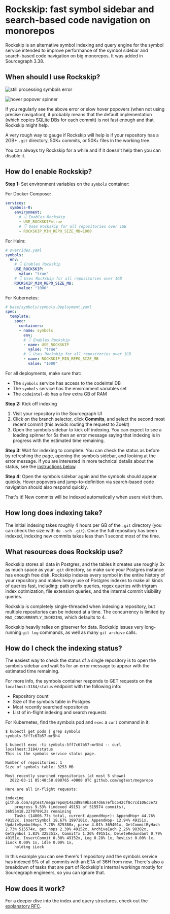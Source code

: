 # Rockskip: fast symbol sidebar and search-based code navigation on monorepos

Rockskip is an alternative symbol indexing and query engine for the symbol service intended to improve performance of the symbol sidebar and search-based code navigation on big monorepos. It was added in Sourcegraph 3.38.

## When should I use Rockskip?

![still processing symbols error](https://storage.googleapis.com/sourcegraph-assets/docs/images/code-intelligence/symbol-sidebar-timeout.png)

![hover popover spinner](https://storage.googleapis.com/sourcegraph-assets/docs/images/code-intelligence/hover-popover-spinner.png)

If you regularly see the above error or slow hover popovers (when not using precise navigation), it probably means that the default implementation (which copies SQLite DBs for each commit) is not fast enough and that Rockskip might help.

A very rough way to gauge if Rockskip will help is if your repository has a 2GB+ `.git` directory, 50K+ commits, or 50K+ files in the working tree.

You can always try Rockskip for a while and if it doesn't help then you can disable it.

## How do I enable Rockskip?

**Step 1:** Set environment variables on the `symbols` container:

For Docker Compose:

```yaml
services:
  symbols-0:
    environment:
      # 👇 Enables Rockskip
      - USE_ROCKSKIP=true
      # 👇 Uses Rockskip for all repositories over 1GB
      - ROCKSKIP_MIN_REPO_SIZE_MB=1000
```

For Helm:


```yaml
# overrides.yaml
symbols:
  env:
    # 👇 Enables Rockskip
    USE_ROCKSKIP:
      value: "true"
    # 👇 Uses Rockskip for all repositories over 1GB
    ROCKSKIP_MIN_REPO_SIZE_MB:
      value: "1000"
```

For Kubernetes:

```yaml
# base/symbols/symbols.Deployment.yaml
spec:
  template:
    spec:
      containers:
      - name: symbols
        env:
        # 👇 Enables Rockskip
        - name: USE_ROCKSKIP
          value: "true"
        # 👇 Uses Rockskip for all repositories over 1GB
        - name: ROCKSKIP_MIN_REPO_SIZE_MB
          value: "1000"
```

For all deployments, make sure that:

- The `symbols` service has access to the codeintel DB
- The `symbols` service has the environment variables set
- The `codeintel-db` has a few extra GB of RAM

**Step 2:** Kick off indexing

1. Visit your repository in the Sourcegraph UI
1. Click on the branch selector, click **Commits**, and select the second most recent commit (this avoids routing the request to Zoekt)
1. Open the symbols sidebar to kick off indexing. You can expect to see a loading spinner for 5s then an error message saying that indexing is in progress with the estimated time remaining.

**Step 3:** Wait for indexing to complete. You can check the status as before by refreshing the page, opening the symbols sidebar, and looking at the error message. If you are interested in more technical details about the status, see the [instructions below](#how-do-i-check-the-indexing-status).

**Step 4:** Open the symbols sidebar again and the symbols should appear quickly. Hover popovers and jump-to-definition via search-based code navigation should also respond quickly.

That's it! New commits will be indexed automatically when users visit them.

## How long does indexing take?

The initial indexing takes roughly 4 hours per GB of the `.git` directory (you can check the size with `du -sch .git`). Once the full repository has been indexed, indexing new commits takes less than 1 second most of the time.

## What resources does Rockskip use?

Rockskip stores all data in Postgres, and the tables it creates use roughly 3x as much space as your `.git` directory, so make sure your Postgres instance has enough free disk. Rockskip indexes every symbol in the entire history of your repository and makes heavy use of Postgres indexes to make all kinds of queries fast, including: path prefix queries, regex queries with trigram index optimization, file extension queries, and the internal commit visibility queries.

Rockskip is completely single-threaded when indexing a repository, but multiple repositories can be indexed at a time. The concurrency is limited by `MAX_CONCURRENTLY_INDEXING`, which defaults to 4.

Rockskip heavily relies on gitserver for data. Rockskip issues very long-running `git log` commands, as well as many `git archive` calls.

## How do I check the indexing status?

The easiest way to check the status of a single repository is to open the symbols sidebar and wait 5s for an error message to appear with the estimated time remaining.

For more info, the symbols container responds to GET requests on the `localhost:3184/status` endpoint with the following info:

- Repository count
- Size of the symbols table in Postgres
- Most recently searched repositories
- List of in-flight indexing and search requests

For Kubernetes, find the symbols pod and `exec` a `curl` command in it:

```
$ kubectl get pods | grep symbols
symbols-5ff7c67b57-mr5h4

$ kubectl exec -ti symbols-5ff7c67b57-mr5h4 -- curl localhost:3184/status
This is the symbols service status page.

Number of repositories: 1
Size of symbols table: 3253 MB

Most recently searched repositories (at most 5 shown)
  2022-03-11 05:48:58.890765 +0000 UTC github.com/sgtest/megarepo

Here are all in-flight requests:

indexing github.com/sgtest/megarepo@14a3d9849ba587d667efbc542cf0c7cd106c3e72
    progress 9.53% (indexed 49151 of 515574 commits), 36h55m18.227079912s remaining
    Tasks (14006.77s total, current AppendHop+): AppendHop+ 44.76% 49152x, InsertSymbol 18.67% 1997101x, AppendHop- 12.94% 49151x, UpdateSymbolHops 7.78% 825380x, parse 4.01% 369401x, GetCommitByHash 2.73% 515574x, get hops 2.39% 49152x, ArchiveEach 2.26% 98302x, GetSymbol 1.83% 325351x, CommitTx 1.26% 49151x, DeleteRedundant 0.79% 49151x, InsertCommit 0.30% 49152x, Log 0.28% 1x, RevList 0.00% 1x, iLock 0.00% 1x, idle 0.00% 1x,
    holding iLock
```

In this example you can see there's 1 repository and the symbols service has indexed 9% of all commits with an ETA of 36H from now. There's also a breakdown of tasks that are part of Rockskip's internal workings mostly for Sourcegraph engineers, so you can ignore that.

## How does it work?

For a deeper dive into the index and query structures, check out the [explanatory RFC](https://docs.google.com/document/d/1sDDpZaWdGtIaiNLNB8QsLwHTvH10fhEKpEa4qcog5vg/edit?usp=sharing).
